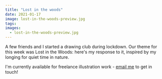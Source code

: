 ```yaml
---
title: "Lost in the woods"
date: 2021-01-17
image: lost-in-the-woods-preview.jpg
tags:
images:
  - lost-in-the-woods-preview.jpg
---
```


A few friends and I started a drawing club during lockdown. Our theme for this week was Lost in the Woods: here's my response to it, inspired by my longing for quiet time in nature.

I'm currently available for freelance illustration work - [email me](mailto:vicky.hughes@hotmail.com) to get in touch!